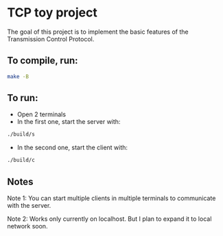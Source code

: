 # TCP toy project

The goal of this project is to implement the basic features of the Transmission Control Protocol.

## To compile, run:
```sh
make -B
```

## To run:
- Open 2 terminals
- In the first one, start the server with:
```sh
./build/s
```
- In the second one, start the client with:
```sh
./build/c
```

## Notes
Note 1: You can start multiple clients in multiple terminals to communicate with the server.

Note 2: Works only currently on localhost. But I plan to expand it to local network soon.
